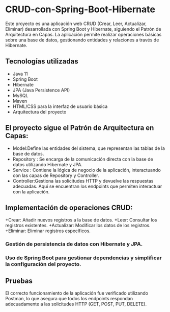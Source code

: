 # CRUD-con-Spring-Boot-Hibernate

Este proyecto es una aplicación web CRUD (Crear, Leer, Actualizar, Eliminar) desarrollada con Spring Boot y Hibernate, siguiendo el Patrón de Arquitectura en Capas. La aplicación permite realizar operaciones básicas sobre una base de datos, gestionando entidades y relaciones a través de Hibernate.

## Tecnologías utilizadas
 + Java 11
 + Spring Boot
 + Hibernate
 + JPA (Java Persistence API)
 + MySQL
 + Maven
 + HTML/CSS para la interfaz de usuario básica
 + Arquitectura del proyecto
 
## El proyecto sigue el Patrón de Arquitectura en Capas:

+ Model:Define las entidades del sistema, que representan las tablas de la base de datos.
+ Repository : Se encarga de la comunicación directa con la base de datos utilizando Hibernate y JPA.
+ Service : Contiene la lógica de negocio de la aplicación, interactuando con las capas de Repository y Controller.
+ Controller:Gestiona las solicitudes HTTP y devuelve las respuestas adecuadas. Aquí se encuentran los endpoints que permiten interactuar con la aplicación.


## Implementación de operaciones CRUD:
  +Crear: Añadir nuevos registros a la base de datos.
  +Leer: Consultar los registros existentes.
  +Actualizar: Modificar los datos de los registros.
  +Eliminar: Eliminar registros específicos.
  
### Gestión de persistencia de datos con Hibernate y JPA.
### Uso de Spring Boot para gestionar dependencias y simplificar la configuración del proyecto.

## Pruebas
El correcto funcionamiento de la aplicación fue verificado utilizando Postman, lo que asegura que todos los endpoints respondan adecuadamente a las solicitudes HTTP (GET, POST, PUT, DELETE).

